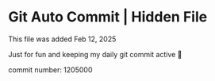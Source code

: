 # Git Auto Commit | Hidden File

This file was added Feb 12, 2025

Just for fun and keeping my daily git commit active 🤪

commit number: 1205000
